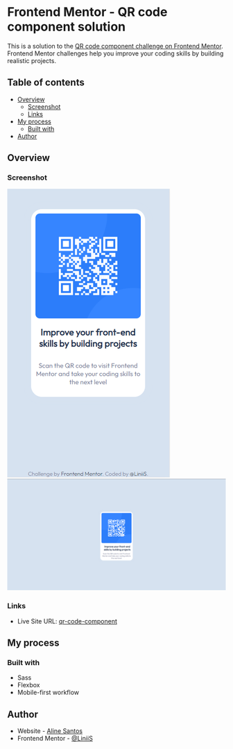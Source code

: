 # Frontend Mentor - QR code component solution

This is a solution to the [QR code component challenge on Frontend Mentor](https://www.frontendmentor.io/challenges/qr-code-component-iux_sIO_H). Frontend Mentor challenges help you improve your coding skills by building realistic projects. 

## Table of contents

- [Overview](#overview)
  - [Screenshot](#screenshot)
  - [Links](#links)
- [My process](#my-process)
  - [Built with](#built-with)
- [Author](#author)



## Overview

### Screenshot

![](./screenshots/qr-code-component-mobile.png)
![](./screenshots/qr-code-component-desktop.png)


### Links

- Live Site URL: [qr-code-component](https://liniis.github.io/qr-code-component/)

## My process

### Built with

- Sass
- Flexbox
- Mobile-first workflow


## Author

- Website - [Aline Santos](https://liniis.github.io/my-profile/)
- Frontend Mentor - [@LiniiS](https://www.frontendmentor.io/profile/LiniiS)
